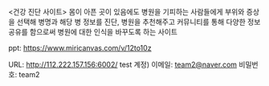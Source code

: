 <건강 진단 사이트> 몸이 아픈 곳이 있음에도 병원을 기피하는 사람들에게 부위와 증상을 선택해 병명과 해당 병 정보를 진단, 병원을 추천해주고 커뮤니티를 통해 다양한 정보 공유를 함으로써 병원에 대한 인식을 바꾸도록 하는 사이트

ppt: https://www.miricanvas.com/v/12to10z

URL: http://112.222.157.156:6002/
test 계정)
이메일: team2@naver.com
비밀번호: team2
